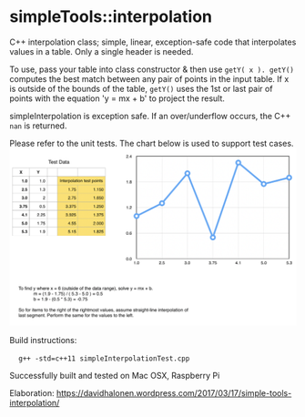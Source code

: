 # simpleTools::interpolation
C++ interpolation class; simple, linear, exception-safe code that interpolates values in a table. Only a single header is needed.

To use, pass your table into class constructor & then use ```getY( x ). getY()``` computes the best match between any pair of points in the input table. If x is outside of the bounds of the table, ```getY()``` uses the 1st or last pair of points with the equation 'y = mx + b' to project the result.

simpleInterpolation is exception safe. If an over/underflow occurs, the C++ ```nan``` is returned.

Please refer to the unit tests. The chart below is used to support test cases.
![Interpolation Chart](./doc/interpolationChart.png)


Build instructions:<p>
&nbsp;&nbsp;&nbsp;&nbsp;```g++ -std=c++11 simpleInterpolationTest.cpp```<p>
Successfully built and tested on Mac OSX, Raspberry Pi

Elaboration: https://davidhalonen.wordpress.com/2017/03/17/simple-tools-interpolation/
